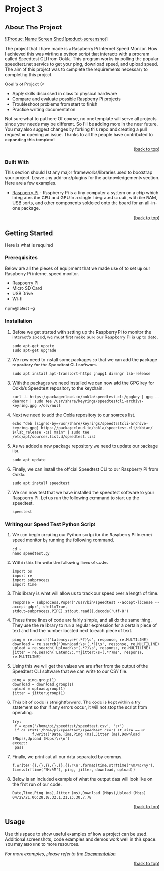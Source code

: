 # Project 3
<!-- ABOUT THE PROJECT -->
## About The Project

[![Product Name Screen Shot][product-screenshot]](https://example.com)

The project that I have made is a Raspberry Pi Internet Speed Monitor. How I achieved this was wirting a python script that interacts with a program called Speedtest CLI from Ookla. This program works by polling the popular speedtest.net service to get your ping, download speed, and upload speed.
The aim of this project was to complete the requirements necessary to completing this project.

Goal's of Project 3:
* Apply skills discussed in class to physical hardware
* Compare and evaluate possible Raspberry Pi projects
* Troubleshoot problems from start to finish
* Practice writing documentation

Not sure what to put here
Of course, no one template will serve all projects since your needs may be different. So I'll be adding more in the near future. You may also suggest changes by forking this repo and creating a pull request or opening an issue. Thanks to all the people have contributed to expanding this template!

<p align="right">(<a href="#readme-top">back to top</a>)</p>



### Built With

This section should list any major frameworks/libraries used to bootstrap your project. Leave any add-ons/plugins for the acknowledgements section. Here are a few examples.

* [Raspberry Pi](www.raspberrypi.org) - Raspberry Pi is a tiny computer a system on a chip which integrates the CPU and GPU in a single integrated circuit, with the RAM, USB ports, and other components soldered onto the board for an all-in-one package. 

<p align="right">(<a href="#readme-top">back to top</a>)</p>



<!-- GETTING STARTED -->
## Getting Started

Here is what is required

### Prerequisites

Below are all the pieces of equipment that we made use of to set up our Raspberry Pi internet speed monitor.

  * Raspberry Pi
  * Micro SD Card 
  * USB Drive
  * Wi-fi
  
  npm@latest -g
  

### Installation

1. Before we get started with setting up the Raspberry Pi to monitor the internet’s speed, we must first make sure our Raspberry Pi is up to date.
   ```
   sudo apt-get update
   sudo apt-get upgrade
   ```
2. We now need to install some packages so that we can add the package repository for the Speedtest CLI software.
   ```
   sudo apt install apt-transport-https gnupg1 dirmngr lsb-release
   ```
3. With the packages we need installed we can now add the GPG key for Ookla’s Speedtest repository to the keychain.
   ```
   curl -L https://packagecloud.io/ookla/speedtest-cli/gpgkey | gpg --dearmor | sudo tee /usr/share/keyrings/speedtestcli-archive-keyring.gpg >/dev/null
   ```
4. Next we need to add the Ookla repository to our sources list.
   ```
   echo "deb [signed-by=/usr/share/keyrings/speedtestcli-archive-keyring.gpg] https://packagecloud.io/ookla/speedtest-cli/debian/ $(lsb_release -cs) main" | sudo tee      /etc/apt/sources.list.d/speedtest.list
   ```
5. As we added a new package repository we need to update our package list.
   ```
   sudo apt update
   ```
6. Finally, we can install the official Speedtest CLI to our Raspberry Pi from Ookla.
   ```
   sudo apt install speedtest
   ```
7. We can now test that we have installed the speedtest software to your Raspberry Pi.
   Let us run the following command to start up the speedtest.
   ```
   speedtest
   ```
   
### Writing our Speed Test Python Script
1. We can begin creating our Python script for the Raspberry Pi internet speed monitor by running the following command.
   ```
   cd ~
   nano speedtest.py
   ```
2. Within this file write the following lines of code.
   ```
   import os
   import re
   import subprocess
   import time
   ```
3. This library is what will allow us to track our speed over a length of time.
   ```
   response = subprocess.Popen('/usr/bin/speedtest --accept-license --accept-gdpr', shell=True, stdout=subprocess.PIPE).stdout.read().decode('utf-8')
   ```
4. These three lines of code are fairly simple, and all do the same thing.
   They use the re library to run a regular expression for a certain piece of text and find the number located next to each piece of text.
   ```
   ping = re.search('Latency:\s+(.*?)\s', response, re.MULTILINE)
   download = re.search('Download:\s+(.*?)\s', response, re.MULTILINE)
   upload = re.search('Upload:\s+(.*?)\s', response, re.MULTILINE)
   jitter = re.search('Latency:.*?jitter:\s+(.*?)ms', response, re.MULTILINE)
   ```
5. Using this we will get the values we are after from the output of the Speedtest CLI software that we can write to our CSV file.
   ```
   ping = ping.group(1)
   download = download.group(1)
   upload = upload.group(1)
   jitter = jitter.group(1)
   ```  
6. This bit of code is straightforward. The code is kept within a try statement so that if any errors occur, it will not stop the script from operating.
   ```
   try:
    f = open('/home/pi/speedtest/speedtest.csv', 'a+')
    if os.stat('/home/pi/speedtest/speedtest.csv').st_size == 0:
            f.write('Date,Time,Ping (ms),Jitter (ms),Download (Mbps),Upload (Mbps)\r\n')
   except:
    pass
   ```
7. Finally, we print out all our data separated by commas.
   ```
   f.write('{},{},{},{},{},{}\r\n'.format(time.strftime('%m/%d/%y'), time.strftime('%H:%M'), ping, jitter, download, upload))
   ```
8. Below is an included example of what the output data will look like on the first run of our code.
   ```
   Date,Time,Ping (ms),Jitter (ms),Download (Mbps),Upload (Mbps)
   04/29/21,06:28,18.32,1.21,23.30,7.78
   ```
<p align="right">(<a href="#readme-top">back to top</a>)</p>



<!-- USAGE EXAMPLES -->
## Usage

Use this space to show useful examples of how a project can be used. Additional screenshots, code examples and demos work well in this space. You may also link to more resources.

_For more examples, please refer to the [Documentation](https://example.com)_

<p align="right">(<a href="#readme-top">back to top</a>)</p>


